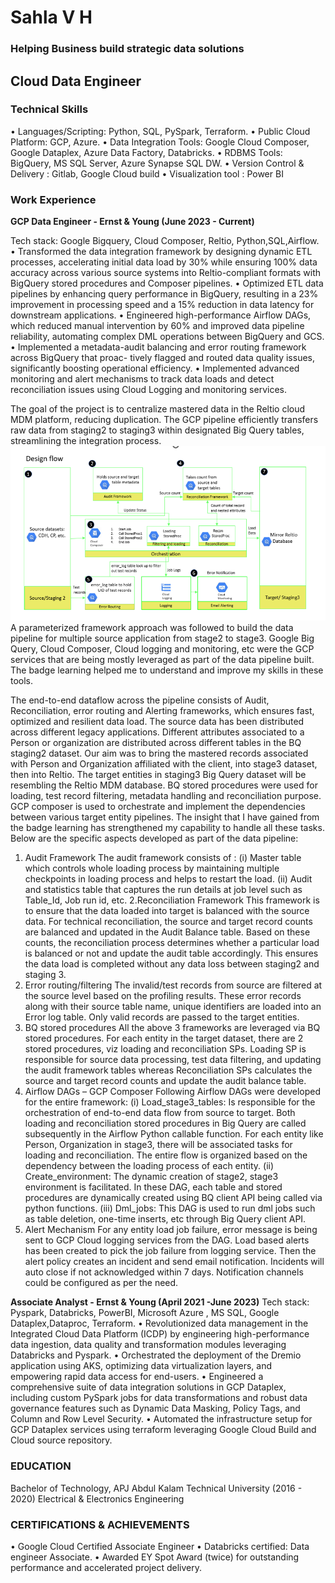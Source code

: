 # Sahla V H
### Helping Business build strategic data solutions
## Cloud Data Engineer 
### Technical Skills
• Languages/Scripting: Python, SQL, PySpark, Terraform.
• Public Cloud Platform: GCP, Azure.
• Data Integration Tools: Google Cloud Composer, Google Dataplex, Azure Data Factory, Databricks.
• RDBMS Tools: BigQuery, MS SQL Server, Azure Synapse SQL DW.
• Version Control & Delivery : Gitlab, Google Cloud build
• Visualization tool : Power BI
### Work Experience
**GCP Data Engineer - Ernst & Young (June 2023 - Current)**

Tech stack: Google Bigquery, Cloud Composer, Reltio, Python,SQL,Airflow.
• Transformed the data integration framework by designing dynamic ETL processes, accelerating initial data
load by 30% while ensuring 100% data accuracy across various source systems into Reltio-compliant formats
with BigQuery stored procedures and Composer pipelines.
• Optimized ETL data pipelines by enhancing query performance in BigQuery, resulting in a 23% improvement
in processing speed and a 15% reduction in data latency for downstream applications.
• Engineered high-performance Airflow DAGs, which reduced manual intervention by 60% and improved
data pipeline reliability, automating complex DML operations between BigQuery and GCS.
• Implemented a metadata-audit balancing and error routing framework across BigQuery that proac-
tively flagged and routed data quality issues, significantly boosting operational efficiency.
• Implemented advanced monitoring and alert mechanisms to track data loads and detect reconciliation issues
using Cloud Logging and monitoring services.

The goal of the project is to centralize mastered data in the Reltio cloud MDM platform, reducing duplication. The GCP pipeline efficiently transfers raw data from staging2 to staging3 within designated Big Query tables, streamlining the integration process.
 ![Solution architecture workflow](/assets/architecture.png)
A parameterized framework approach was followed to build the data pipeline for multiple source application from stage2 to stage3. Google Big Query, Cloud Composer, Cloud logging and monitoring, etc were the GCP services that are being mostly leveraged as part of the data pipeline built. The badge learning helped me to understand and improve my skills in these tools.

The end-to-end dataflow across the pipeline consists of Audit, Reconciliation, error routing and Alerting frameworks, which ensures fast, optimized and resilient data load. The source data has been distributed across different legacy applications. Different attributes associated to a Person or organization are distributed across different tables in the BQ staging2 dataset. Our aim was to bring the mastered records associated with Person and Organization affiliated with the client, into stage3 dataset, then into Reltio. The target entities in staging3 Big Query dataset will be resembling the Reltio MDM database. BQ stored procedures were used for loading, test record filtering, metadata handling and reconciliation purpose. GCP composer is used to orchestrate and implement the dependencies between various target entity pipelines. The insight that I have gained from the badge learning has strengthened my capability to handle all these tasks. 
Below are the specific aspects developed as part of the data pipeline:
1. Audit Framework
The audit framework consists of :
(i)	Master table which controls whole loading process by maintaining multiple checkpoints in loading process and helps to restart the load.
(ii)	Audit and statistics table that captures the run details at job level such as Table_Id, Job run id, etc.
2.Reconciliation Framework
This framework is to ensure that the data loaded into target is balanced with the source data. For technical reconciliation, the source and target record counts are balanced and updated in the Audit Balance table. Based on these counts, the reconciliation process determines whether a particular load is balanced or not and update the audit table accordingly. This ensures the data load is completed without any data loss between staging2 and staging 3.
3. Error routing/filtering
The invalid/test records from source are filtered at the source level based on the profiling results. These error records along with their source table name, unique identifiers are loaded into an Error log table. Only valid records are passed to the target entities.
4. BQ stored procedures 
All the above 3 frameworks are leveraged via BQ stored procedures. For each entity in the target dataset, there are 2 stored procedures, viz loading and reconciliation SPs.
Loading SP is responsible for source data processing, test data filtering, and updating the audit framework tables whereas Reconciliation SPs calculates the source and target record counts and update the audit balance table. 
5. Airflow DAGs – GCP Composer
Following Airflow DAGs were developed for the entire framework:
(i)	Load_stage3_tables: Is responsible for the orchestration of end-to-end data flow from source to target. Both loading and reconciliation stored procedures in Big Query are called subsequently in the Airflow Python callable function. For each entity like Person, Organization in stage3, there will be associated tasks for loading and reconciliation. The entire flow is organized based on the dependency between the loading process of each entity.
(ii)	Create_environment: The dynamic creation of stage2, stage3 environment is facilitated. In these DAG, each table and stored procedures are dynamically created using BQ client API being called via python functions.
(iii)	Dml_jobs: This DAG is used to run dml jobs such as table deletion, one-time inserts, etc through Big Query client API.
6. Alert Mechanism
For any entity load job failure, error message is being sent to GCP Cloud logging services from the DAG. Load based alerts has been created to pick the job failure from logging service. Then the alert policy creates an incident and send email notification. Incidents will auto close if not acknowledged within 7 days. Notification channels could be configured as per the need.


**Associate Analyst - Ernst & Young (April 2021 -June 2023)**
Tech stack: Pyspark, Databricks, PowerBI, Microsoft Azure , MS SQL, Google Dataplex,Dataproc, Terraform.
• Revolutionized data management in the Integrated Cloud Data Platform (ICDP) by engineering high-performance
data ingestion, data quality and transformation modules leveraging Databricks and Pyspark.
• Orchestrated the deployment of the Dremio application using AKS, optimizing data virtualization layers, and
empowering rapid data access for end-users.
• Engineered a comprehensive suite of data integration solutions in GCP Dataplex, including custom PySpark
jobs for data transformations and robust data governance features such as Dynamic Data Masking, Policy Tags,
and Column and Row Level Security.
• Automated the infrastructure setup for GCP Dataplex services using terraform leveraging Google Cloud Build
and Cloud source repository.

### EDUCATION
Bachelor of Technology, APJ Abdul Kalam Technical University (2016 - 2020)
Electrical & Electronics Engineering 
### CERTIFICATIONS & ACHIEVEMENTS
• Google Cloud Certified Associate Engineer
• Databricks certified: Data engineer Associate.
• Awarded EY Spot Award (twice) for outstanding performance and accelerated project delivery.
